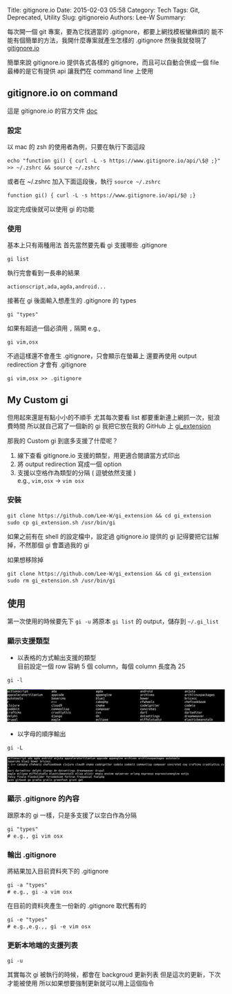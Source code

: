 Title: gitignore.io
Date: 2015-02-03 05:58
Category: Tech
Tags: Git, Deprecated, Utility
Slug: gitignoreio
Authors: Lee-W
Summary:

每次開一個 git 專案，要為它找適當的 .gitignore，都要上網找模板蠻麻煩的
能不能有個簡單的方法，我開什麼專案就產生怎樣的 .gitignore
然後我就發現了[gitignore.io](https://www.gitignore.io)

<!--more-->

簡單來說 gitignore.io 提供各式各樣的 gitignore，而且可以自動合併成一個 file
最棒的是它有提供 api 讓我們在 command line 上使用

## gitignore.io on command

這是 gitignore.io 的官方文件
[doc](https://www.gitignore.io/docs)

### 設定

以 mac 的 zsh 的使用者為例，只要在執行下面這段

```shell
echo "function gi() { curl -L -s https://www.gitignore.io/api/\$@ ;}" >> ~/.zshrc && source ~/.zshrc
```

或者在 ~/.zshrc 加入下面這段後，執行 `source ~/.zshrc`

```shell
function gi() { curl -L -s https://www.gitignore.io/api/$@ ;}
```

設定完成後就可以使用 gi 的功能

### 使用

基本上只有兩種用法
首先當然要先看 gi 支援哪些 .gitignore

```shell
gi list
```

執行完會看到一長串的結果

```text
actionscript,ada,agda,android...
```

接著在 gi 後面輸入想產生的 .gitignore 的 types

```shell
gi "types"
```

如果有超過一個必須用 `,` 隔開
e.g.,

```shell
gi vim,osx
```

不過這樣還不會產生 .gitignore，只會顯示在螢幕上
還要再使用 output redirection 才會有 .gitignore

```shell
gi vim,osx >> .gitignore
```

## My Custom gi

但用起來還是有點小小的不順手
尤其每次要看 list 都要重新連上網抓一次，挺浪費時間
所以就自己寫了一個新的 gi
我把它放在我的 GitHub 上
[gi_extension](https://github.com/Lee-W/gi_extension)

那我的 Custom gi 到底多支援了什麼呢？

1. 線下查看 gitignore.io 支援的類型，用更適合閱讀當方式印出
2. 將 output redirection 寫成一個 option
3. 支援以空格作為類型的分隔 ( 逗號依然支援 )  
   e.g., `vim,osx` → `vim osx`

### 安裝

```shell
git clone https://github.com/Lee-W/gi_extension && cd gi_extension
sudo cp gi_extension.sh /usr/bin/gi
```

如果之前有在 shell 的設定檔中，設定過 gitignore.io 提供的 gi
記得要把它註解掉，不然那個 gi 會蓋過我的 gi

如果想移除掉

```shell
git clone https://github.com/Lee-W/gi_extension && cd gi_extension
sudo rm gi_extension.sh /usr/bin/gi
```

## 使用

第一次使用的時候要先下 `gi -u`
將原本 `gi list` 的 output，儲存到 `~/.gi_list`

### 顯示支援類型

* 以表格的方式輸出支援的類型  
   目前設定一個 row 容納 5 個 column，每個 column 長度為 25  

```shell
gi -l
```

![1_gi_l.png](/images/posts-image/2015-02-03-gitignoreio/WjrHpdZ.png)

* 以字母的順序輸出

```shell
gi -L
```

![2_gi_L.png](/images/posts-image/2015-02-03-gitignoreio/9j2PdP4.png)

### 顯示 .gitignore 的內容

跟原本的 gi 一樣，只是多支援了以空白作為分隔

```shell
gi "types"
# e.g., gi vim osx
```

### 輸出 .gitignore

將結果加入目前資料夾下的 .gitignore

```shell
gi -a "types"
# e.g., gi -a vim osx
```

在目前的資料夾產生一份新的 .gitignore 取代舊有的

```shell
gi -e "types"
# e.g.,e.g.,, gi -e vim osx
```

### 更新本地端的支援列表

```shell
gi -u
```

其實每次 gi 被執行的時候，都會在 backgroud 更新列表
但是這次的更新，下次才能被使用
所以如果想要強制更新就可以用上這個指令
